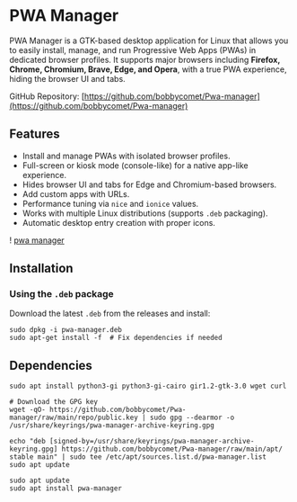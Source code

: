 # PWA Manager


PWA Manager is a GTK-based desktop application for Linux that allows you to easily install, manage, and run Progressive Web Apps (PWAs) in dedicated browser profiles. It supports major browsers including **Firefox, Chrome, Chromium, Brave, Edge, and Opera**, with a true PWA experience, hiding the browser UI and tabs.

GitHub Repository: [https://github.com/bobbycomet/Pwa-manager](https://github.com/bobbycomet/Pwa-manager)


## Features

- Install and manage PWAs with isolated browser profiles.
- Full-screen or kiosk mode (console-like) for a native app-like experience.
- Hides browser UI and tabs for Edge and Chromium-based browsers.
- Add custom apps with URLs.
- Performance tuning via `nice` and `ionice` values.
- Works with multiple Linux distributions (supports `.deb` packaging).
- Automatic desktop entry creation with proper icons.


! [pwa manager](pwa.png)


## Installation

### Using the `.deb` package

Download the latest `.deb` from the releases and install:

```
sudo dpkg -i pwa-manager.deb
sudo apt-get install -f  # Fix dependencies if needed
```

## Dependencies
```
sudo apt install python3-gi python3-gi-cairo gir1.2-gtk-3.0 wget curl
```

```
# Download the GPG key
wget -qO- https://github.com/bobbycomet/Pwa-manager/raw/main/repo/public.key | sudo gpg --dearmor -o /usr/share/keyrings/pwa-manager-archive-keyring.gpg
```

```
echo "deb [signed-by=/usr/share/keyrings/pwa-manager-archive-keyring.gpg] https://github.com/bobbycomet/Pwa-manager/raw/main/apt/ stable main" | sudo tee /etc/apt/sources.list.d/pwa-manager.list
sudo apt update
```

```
sudo apt update
sudo apt install pwa-manager
```
